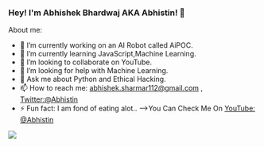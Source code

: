 ### Hey! I'm Abhishek Bhardwaj AKA Abhistin! 👋
About me:
- 🔭 I’m currently working on an AI Robot called AiPOC.
- 🌱 I’m currently learning JavaScript,Machine Learning.
- 👯 I’m looking to collaborate on YouTube.
- 🤔 I’m looking for help with Machine Learning.
- 💬 Ask me about Python and Ethical Hacking.
- 📫 How to reach me: abhishek.sharmar112@gmail.com , [Twitter:@Abhistin](https://twitter.com/abhistin)
- ⚡ Fun fact: I am fond of eating alot..
-->You Can Check Me On [YouTube: @Abhistin](https://www.youtube.com/c/abhistinbhardwaj?sub_confirmation=1)


<img src = "https://github-readme-stats.vercel.app/api?username=abhistin&&show_icons=true&title_color=ffffff&icon_color=bb2acf&text_color=daf7dc&bg_color=151515">
